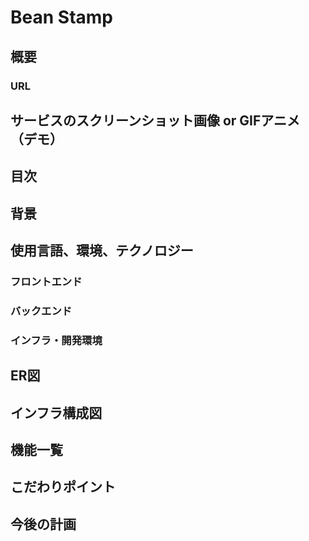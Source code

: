 # Bean Stamp

## 概要

### URL

## サービスのスクリーンショット画像 or GIFアニメ（デモ）

## 目次

## 背景

## 使用言語、環境、テクノロジー

### フロントエンド

### バックエンド

### インフラ・開発環境

## ER図

## インフラ構成図

## 機能一覧

## こだわりポイント

## 今後の計画

